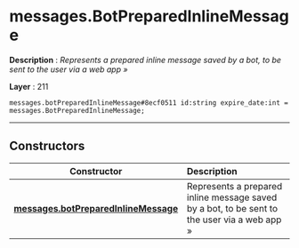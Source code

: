 # messages.BotPreparedInlineMessage

**Description** : *Represents a prepared inline message saved by a bot, to be sent to the user via a web app »*

**Layer** : 211

```tl
messages.botPreparedInlineMessage#8ecf0511 id:string expire_date:int = messages.BotPreparedInlineMessage;
```

---

## Constructors

| Constructor | Description |
| :---: | :--- |
| [**messages.botPreparedInlineMessage**](constructor/messages.botPreparedInlineMessage) | Represents a prepared inline message saved by a bot, to be sent to the user via a web app » |